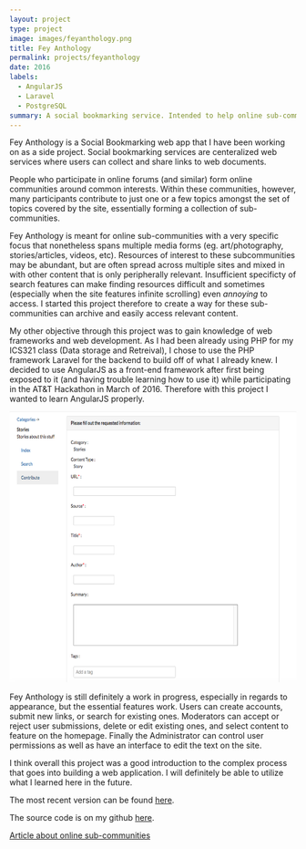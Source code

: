 ```yaml
---
layout: project
type: project
image: images/feyanthology.png
title: Fey Anthology
permalink: projects/feyanthology
date: 2016
labels:
  - AngularJS
  - Laravel
  - PostgreSQL
summary: A social bookmarking service. Intended to help online sub-communities with specific interests collect relevant resources for easy access.
---
```


Fey Anthology is a Social Bookmarking web app that I have been working on as a side project. Social bookmarking services are centeralized web services where users can collect and share links to web documents. 

People who participate in online forums (and similar) form online communities around common interests. Within these communities, however, many participants contribute to just one or a few topics amongst the set of topics covered by the site, essentially forming a collection of sub-communities.

Fey Anthology is meant for online sub-communities with a very specific focus that nonetheless spans multiple media forms (eg. art/photography, stories/articles, videos, etc). Resources of interest to these subcommunities may be abundant, but are often spread across multiple sites and mixed in with other content that is only peripherally relevant. Insufficient specificty of search features can make finding resources difficult and sometimes (especially when the site features infinite scrolling) even *annoying* to access.
I started this project therefore to create a way for these sub-communities can archive and easily access relevant content.

My other objective through this project was to gain knowledge of web frameworks and web development. As I had been already using PHP for my ICS321 class (Data storage and Retreival), I chose to use the PHP framework Laravel for the backend to build off of what I already knew. I decided to use AngularJS as a front-end framework after first being exposed to it (and having trouble learning how to use it) while participating in the AT&T Hackathon in March of 2016. Therefore with this project I wanted to learn AngularJS properly.

<img src="https://github.com/alexcw234/alexcw234.github.io/blob/master/images/newentry.png?raw=true" alt="Information Entry" width="629" height="475">

Fey Anthology is still definitely a work in progress, especially in regards to appearance, but the essential features work. Users can create accounts, submit new links, or search for existing ones. Moderators can accept or reject user submissions, delete or edit existing ones, and select content to feature on the homepage. Finally the Administrator can control user permissions as well as have an interface to edit the text on the site.

I think overall this project was a good introduction to the complex process that goes into building a web application. I will definitely be able to utilize what I learned here in the future.

The most recent version can be found [here](http://feyanthology.herokuapp.com/).

The source code is on my github [here](https://github.com/alexcw234/feyAnthology).

[Article about online sub-communities](https://www.researchgate.net/profile/Mathilde_Forestier/publication/52009337_Analyzing_Social_Roles_using_Enriched_Social_Network_on_On-Line_Sub-Communities/links/02bfe510f81d904204000000.pdf)
